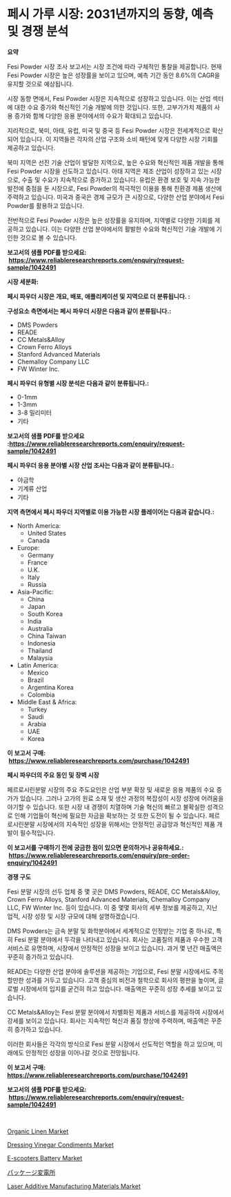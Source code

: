 <p><h1>페시 가루 시장: 2031년까지의 동향, 예측 및 경쟁 분석</h1></p><p><strong>요약</strong></p>
<p><p>Fesi Powder 시장 조사 보고서는 시장 조건에 따라 구체적인 통찰을 제공합니다. 현재 Fesi Powder 시장은 높은 성장률을 보이고 있으며, 예측 기간 동안 8.6%의 CAGR을 유지할 것으로 예상됩니다.</p><p>시장 동향 면에서, Fesi Powder 시장은 지속적으로 성장하고 있습니다. 이는 산업 섹터에 대한 수요 증가와 혁신적인 기술 개발에 의한 것입니다. 또한, 고부가가치 제품의 사용 증가와 함께 다양한 응용 분야에서의 수요가 확대되고 있습니다.</p><p>지리적으로, 북미, 아태, 유럽, 미국 및 중국 등 Fesi Powder 시장은 전세계적으로 확산되어 있습니다. 이 지역들은 각자의 산업 구조와 소비 패턴에 맞게 다양한 시장 기회를 제공하고 있습니다.</p><p>북미 지역은 선진 기술 산업이 발달한 지역으로, 높은 수요와 혁신적인 제품 개발을 통해 Fesi Powder 시장을 선도하고 있습니다. 아태 지역은 제조 산업이 성장하고 있는 시장으로, 수출 및 수요가 지속적으로 증가하고 있습니다. 유럽은 환경 보호 및 지속 가능한 발전에 중점을 둔 시장으로, Fesi Powder의 적극적인 이용을 통해 친환경 제품 생산에 주력하고 있습니다. 미국과 중국은 경제 규모가 큰 시장으로, 다양한 산업 분야에서 Fesi Powder를 활용하고 있습니다.</p><p>전반적으로 Fesi Powder 시장은 높은 성장률을 유지하며, 지역별로 다양한 기회를 제공하고 있습니다. 이는 다양한 산업 분야에서의 활발한 수요와 혁신적인 기술 개발에 기인한 것으로 볼 수 있습니다.</p></p>
<p><strong>보고서의 샘플 PDF를 받으세요: &nbsp;<a href="https://www.reliableresearchreports.com/enquiry/request-sample/1042491">https://www.reliableresearchreports.com/enquiry/request-sample/1042491</a></strong></p>
<p><strong>시장 세분화:</strong></p>
<p><strong> 페시 파우더 시장은 개요, 배포, 애플리케이션 및 지역으로 더 분류됩니다. :</strong></p>
<p><strong>구성요소 측면에서는 페시 파우더 시장은 다음과 같이 분류됩니다.:</strong></p>
<p><ul><li>DMS Powders</li><li>READE</li><li>CC Metals&Alloy</li><li>Crown Ferro Alloys</li><li>Stanford Advanced Materials</li><li>Chemalloy Company LLC</li><li>FW Winter Inc.</li></ul></p>
<p><strong> 페시 파우더 유형별 시장 분석은 다음과 같이 분류됩니다.:</strong></p>
<p><ul><li>0-1mm</li><li>1-3mm</li><li>3-8 밀리미터</li><li>기타</li></ul></p>
<p><strong>보고서의 샘플 PDF를 받으세요 :<a href="https://www.reliableresearchreports.com/enquiry/request-sample/1042491">https://www.reliableresearchreports.com/enquiry/request-sample/1042491</a></strong></p>
<p><strong> 페시 파우더 응용 분야별 시장 산업 조사는 다음과 같이 분류됩니다.:</strong></p>
<p><ul><li>야금학</li><li>기계류 산업</li><li>기타</li></ul></p>
<p><strong>지역 측면에서 페시 파우더 지역별로 이용 가능한 시장 플레이어는 다음과 같습니다.:</strong></p>
<p><ul>
    <li>
        North America:
        <ul>
            <li>United States</li>
            <li>Canada</li>
        </ul>
    </li>
    <li>
        Europe:
        <ul>
            <li>Germany</li>
            <li>France</li>
            <li>U.K.</li>
            <li>Italy</li>
            <li>Russia</li>
        </ul>
    </li>
    <li>
        Asia-Pacific:
        <ul>
            <li>China</li>
            <li>Japan</li>
            <li>South Korea</li>
            <li>India</li>
            <li>Australia</li>
            <li>China Taiwan</li>
            <li>Indonesia</li>
            <li>Thailand</li>
            <li>Malaysia</li>
        </ul>
    </li>
    <li>
        Latin America:
        <ul>
            <li>Mexico</li>
            <li>Brazil</li>
            <li>Argentina Korea</li>
            <li>Colombia</li>
        </ul>
    </li>
    <li>
        Middle East & Africa:
        <ul>
            <li>Turkey</li>
            <li>Saudi</li>
            <li>Arabia</li>
            <li>UAE</li>
            <li>Korea</li>
        </ul>
    </li>
    </ul></p>
<p><strong>이 보고서 구매: &nbsp;<a href="https://www.reliableresearchreports.com/purchase/1042491">https://www.reliableresearchreports.com/purchase/1042491</a></strong></p>
<p><strong>페시 파우더의 주요 동인 및 장벽 시장</strong></p>
<p><p>페르로시린분말 시장의 주요 주도요인은 산업 부분 확장 및 새로운 응용 제품의 수요 증가가 있습니다. 그러나 고가의 원료 소재 및 생산 과정의 복잡성이 시장 성장에 어려움을 야기할 수 있습니다. 또한 시장 내 경쟁이 치열하며 기술 혁신의 빠르고 불확실한 성격으로 인해 기업들이 혁신에 필요한 자금을 확보하는 것 또한 도전이 될 수 있습니다. 페르로시린분말 시장에서의 지속적인 성장을 위해서는 안정적인 공급망과 혁신적인 제품 개발이 필수적입니다.</p></p>
<p><strong>이 보고서를 구매하기 전에 궁금한 점이 있으면 문의하거나 공유하세요.: &nbsp;<a href="https://www.reliableresearchreports.com/enquiry/pre-order-enquiry/1042491">https://www.reliableresearchreports.com/enquiry/pre-order-enquiry/1042491</a></strong></p>
<p><strong>경쟁 구도</strong></p>
<p><p>Fesi 분말 시장의 선두 업체 중 몇 곳은 DMS Powders, READE, CC Metals&Alloy, Crown Ferro Alloys, Stanford Advanced Materials, Chemalloy Company LLC, FW Winter Inc. 등이 있습니다. 이 중 몇몇 회사의 세부 정보를 제공하고, 지난 업적, 시장 성장 및 시장 규모에 대해 설명하겠습니다.</p><p>DMS Powders는 금속 분말 및 화학분야에서 세계적으로 인정받는 기업 중 하나로, 특히 Fesi 분말 분야에서 두각을 나타내고 있습니다. 회사는 고품질의 제품과 우수한 고객 서비스로 유명하며, 시장에서 안정적인 성장을 보이고 있습니다. 과거 몇 년간 매출액은 꾸준히 증가하고 있습니다.</p><p>READE는 다양한 산업 분야에 솔루션을 제공하는 기업으로, Fesi 분말 시장에서도 주목할만한 성과를 거두고 있습니다. 고객 중심의 비전과 철학으로 회사의 평판을 높이며, 글로벌 시장에서의 입지를 굳건히 하고 있습니다. 매출액은 꾸준히 성장 추세를 보이고 있습니다.</p><p>CC Metals&Alloy는 Fesi 분말 분야에서 차별화된 제품과 서비스를 제공하여 시장에서 강세를 보이고 있습니다. 회사는 지속적인 혁신과 품질 향상에 주력하며, 매출액은 꾸준히 증가하고 있습니다.</p><p>이러한 회사들은 각각의 방식으로 Fesi 분말 시장에서 선도적인 역할을 하고 있으며, 미래에도 안정적인 성장을 이어나갈 것으로 전망됩니다.</p></p>
<p><strong>이 보고서 구매: &nbsp; <a href="https://www.reliableresearchreports.com/purchase/1042491">https://www.reliableresearchreports.com/purchase/1042491</a></strong></p>
<p><strong>보고서의 샘플 PDF를 받으세요: &nbsp;<a href="https://www.reliableresearchreports.com/enquiry/request-sample/1042491">https://www.reliableresearchreports.com/enquiry/request-sample/1042491</a></strong><strong></strong></p>
<p>&nbsp;</p>
<p><p><a href="https://issuu.com/reportprime-2/docs/organic-linen-market-size-2030.pptx">Organic Linen Market</a></p><p><a href="https://sulfuric-clavicle-d39.notion.site/Dressing-Vinegar-Condiments-Market-Provides-a-Comprehensive-Analysis-Including-a-Macro-Overview-of-t-7e27631a33444f3baea5f465e3eb1ebf">Dressing Vinegar Condiments Market</a></p><p><a href="https://issuu.com/reportprime-2/docs/e-scooters-battery-market-size-2030.pptx">E-scooters Battery Market</a></p><p><a href="https://github.com/jkjreqjscoxx7/Market-Research-Report-List-1/blob/main/8110440249.md">パッケージ変電所</a></p><p><a href="https://github.com/yoshih12/Market-Research-Report-List-2/blob/main/laser-additive-manufacturing-materials-market.md">Laser Additive Manufacturing Materials Market</a></p></p>